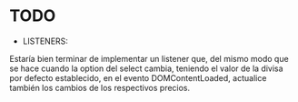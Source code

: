 # TODO

- LISTENERS:

Estaría bien terminar de implementar un listener que, del mismo modo que se hace cuando la option del select cambia, teniendo el valor de la divisa por defecto establecido, en el evento DOMContentLoaded, actualice también los cambios de los respectivos precios.